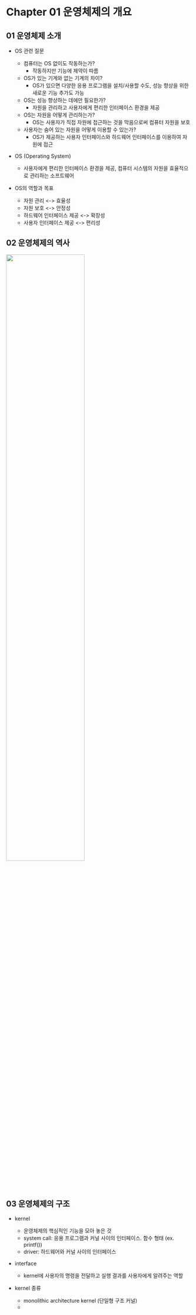 # Chapter 01 운영체제의 개요

## 01 운영체제 소개

* OS 관련 질문
  + 컴퓨터는 OS 없이도 작동하는가?
    - 작동하지만 기능에 제약이 따름
  + OS가 있는 기계와 없는 기계의 차이?
    - OS가 있으면 다양한 응용 프로그램을 설치/사용할 수도, 성능 향상을 위한 새로운 기능 추가도 가능
  + OS는 성능 향상하는 데에만 필요한가?
    - 자원을 관리하고 사용자에게 편리한 인터페이스 환경을 제공
  + OS는 자원을 어떻게 관리하는가?
    - OS는 사용자가 직접 자원에 접근하는 것을 막음으로써 컴퓨터 자원을 보호
  + 사용자는 숨어 있는 자원을 어떻게 이용할 수 있는가?
    - OS가 제공하는 사용자 인터페이스와 하드웨어 인터페이스를 이용하여 자원에 접근

* OS (Operating System)
  + 사용자에게 편리한 인터페이스 환경을 제공, 컴퓨터 시스템의 자원을 효율적으로 관리하는 소프트웨어
  
* OS의 역할과 목표
  - 자원 관리 <-> 효율성
  - 자원 보호 <-> 안정성
  - 하드웨어 인터페이스 제공 <-> 확장성
  - 사용자 인터페이스 제공 <-> 편리성

## 02 운영체제의 역사

<img src = "https://user-images.githubusercontent.com/23165155/109460285-afa4c080-7aa3-11eb-8be3-f01e8f7ef876.PNG" width="65%">

## 03 운영체제의 구조

* kernel
  + 운영체제의 핵심적인 기능을 모아 놓은 것
  - system call: 응용 프로그램과 커널 사이의 인터페이스. 함수 형태 (ex. printf())
  - driver: 하드웨어와 커널 사이의 인터페이스

* interface
  - kernel에 사용자의 명령을 전달하고 실행 결과를 사용자에게 알려주는 역할

* kernel 종류
  + monolithic architecture kernel (단일형 구조 커널)
  + 
